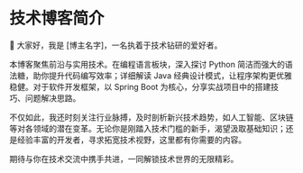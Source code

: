 # 技术博客简介

👋 大家好，我是 \[博主名字]，一名执着于技术钻研的爱好者。

本博客聚焦前沿与实用技术。在编程语言板块，深入探讨 Python 简洁而强大的语法糖，助你提升代码编写效率；详细解读 Java 经典设计模式，让程序架构更优雅稳健。对于软件开发框架，以 Spring Boot 为核心，分享实战项目中的搭建技巧、问题解决思路。

不仅如此，我还时刻关注行业脉搏，及时剖析新兴技术趋势，如人工智能、区块链等对各领域的潜在变革。无论你是刚踏入技术门槛的新手，渴望汲取基础知识；还是经验丰富的开发者，寻求拓宽技术视野，这里都有你需要的内容。

期待与你在技术交流中携手共进，一同解锁技术世界的无限精彩。
